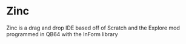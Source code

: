 # Zinc
Zinc is a drag and drop IDE based off of Scratch and the Explore mod programmed in QB64 with the InForm library
